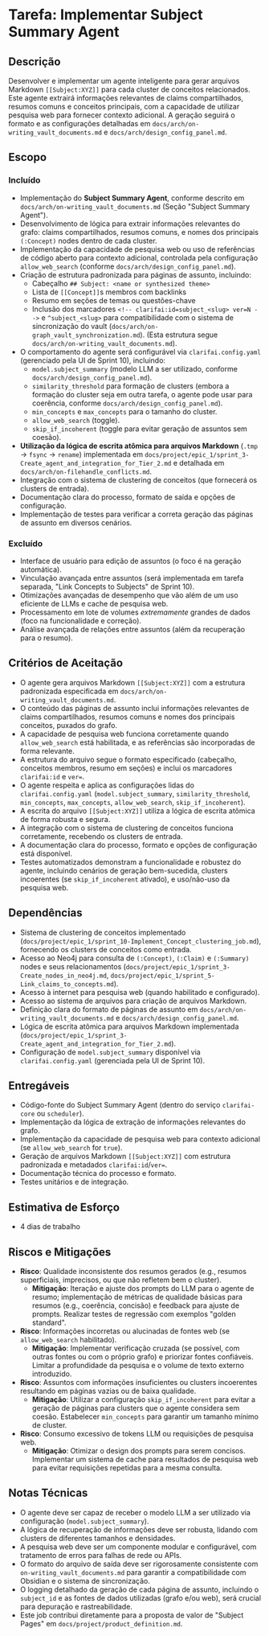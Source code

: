 # Tarefa: Implementar Subject Summary Agent

## Descrição
Desenvolver e implementar um agente inteligente para gerar arquivos Markdown `[[Subject:XYZ]]` para cada cluster de conceitos relacionados. Este agente extrairá informações relevantes de claims compartilhados, resumos comuns e conceitos principais, com a capacidade de utilizar pesquisa web para fornecer contexto adicional. A geração seguirá o formato e as configurações detalhadas em `docs/arch/on-writing_vault_documents.md` e `docs/arch/design_config_panel.md`.

## Escopo

### Incluído
- Implementação do **Subject Summary Agent**, conforme descrito em `docs/arch/on-writing_vault_documents.md` (Seção "Subject Summary Agent").
- Desenvolvimento de lógica para extrair informações relevantes do grafo: claims compartilhados, resumos comuns, e nomes dos principais `(:Concept)` nodes dentro de cada cluster.
- Implementação da capacidade de pesquisa web ou uso de referências de código aberto para contexto adicional, controlada pela configuração `allow_web_search` (conforme `docs/arch/design_config_panel.md`).
- Criação de estrutura padronizada para páginas de assunto, incluindo:
  - Cabeçalho `## Subject: <name or synthesized theme>`
  - Lista de `[[Concept]]`s membros com backlinks
  - Resumo em seções de temas ou questões-chave
  - Inclusão dos marcadores `<!-- clarifai:id=subject_<slug> ver=N -->` e `^subject_<slug>` para compatibilidade com o sistema de sincronização do vault (`docs/arch/on-graph_vault_synchronization.md`).
  (Esta estrutura segue `docs/arch/on-writing_vault_documents.md`).
- O comportamento do agente será configurável via `clarifai.config.yaml` (gerenciado pela UI de Sprint 10), incluindo:
  - `model.subject_summary` (modelo LLM a ser utilizado, conforme `docs/arch/design_config_panel.md`).
  - `similarity_threshold` para formação de clusters (embora a formação do cluster seja em outra tarefa, o agente pode usar para coerência, conforme `docs/arch/design_config_panel.md`).
  - `min_concepts` e `max_concepts` para o tamanho do cluster.
  - `allow_web_search` (toggle).
  - `skip_if_incoherent` (toggle para evitar geração de assuntos sem coesão).
- **Utilização da lógica de escrita atômica para arquivos Markdown** (`.tmp` → `fsync` → `rename`) implementada em `docs/project/epic_1/sprint_3-Create_agent_and_integration_for_Tier_2.md` e detalhada em `docs/arch/on-filehandle_conflicts.md`.
- Integração com o sistema de clustering de conceitos (que fornecerá os clusters de entrada).
- Documentação clara do processo, formato de saída e opções de configuração.
- Implementação de testes para verificar a correta geração das páginas de assunto em diversos cenários.

### Excluído
- Interface de usuário para edição de assuntos (o foco é na geração automática).
- Vinculação avançada entre assuntos (será implementada em tarefa separada, "Link Concepts to Subjects" de Sprint 10).
- Otimizações avançadas de desempenho que vão além de um uso eficiente de LLMs e cache de pesquisa web.
- Processamento em lote de volumes *extremamente* grandes de dados (foco na funcionalidade e correção).
- Análise avançada de relações entre assuntos (além da recuperação para o resumo).

## Critérios de Aceitação
- O agente gera arquivos Markdown `[[Subject:XYZ]]` com a estrutura padronizada especificada em `docs/arch/on-writing_vault_documents.md`.
- O conteúdo das páginas de assunto inclui informações relevantes de claims compartilhados, resumos comuns e nomes dos principais conceitos, puxados do grafo.
- A capacidade de pesquisa web funciona corretamente quando `allow_web_search` está habilitada, e as referências são incorporadas de forma relevante.
- A estrutura do arquivo segue o formato especificado (cabeçalho, conceitos membros, resumo em seções) e inclui os marcadores `clarifai:id` e `ver=`.
- O agente respeita e aplica as configurações lidas do `clarifai.config.yaml` (`model.subject_summary`, `similarity_threshold`, `min_concepts`, `max_concepts`, `allow_web_search`, `skip_if_incoherent`).
- A escrita do arquivo `[[Subject:XYZ]]` utiliza a lógica de escrita atômica de forma robusta e segura.
- A integração com o sistema de clustering de conceitos funciona corretamente, recebendo os clusters de entrada.
- A documentação clara do processo, formato e opções de configuração está disponível.
- Testes automatizados demonstram a funcionalidade e robustez do agente, incluindo cenários de geração bem-sucedida, clusters incoerentes (se `skip_if_incoherent` ativado), e uso/não-uso da pesquisa web.

## Dependências
- Sistema de clustering de conceitos implementado (`docs/project/epic_1/sprint_10-Implement_Concept_clustering_job.md`), fornecendo os clusters de conceitos como entrada.
- Acesso ao Neo4j para consulta de `(:Concept)`, `(:Claim)` e `(:Summary)` nodes e seus relacionamentos (`docs/project/epic_1/sprint_3-Create_nodes_in_neo4j.md`, `docs/project/epic_1/sprint_5-Link_claims_to_concepts.md`).
- Acesso à internet para pesquisa web (quando habilitado e configurado).
- Acesso ao sistema de arquivos para criação de arquivos Markdown.
- Definição clara do formato de páginas de assunto em `docs/arch/on-writing_vault_documents.md` e `docs/arch/design_config_panel.md`.
- Lógica de escrita atômica para arquivos Markdown implementada (`docs/project/epic_1/sprint_3-Create_agent_and_integration_for_Tier_2.md`).
- Configuração de `model.subject_summary` disponível via `clarifai.config.yaml` (gerenciada pela UI de Sprint 10).

## Entregáveis
- Código-fonte do Subject Summary Agent (dentro do serviço `clarifai-core` ou `scheduler`).
- Implementação da lógica de extração de informações relevantes do grafo.
- Implementação da capacidade de pesquisa web para contexto adicional (se `allow_web_search` for `true`).
- Geração de arquivos Markdown `[[Subject:XYZ]]` com estrutura padronizada e metadados `clarifai:id`/`ver=`.
- Documentação técnica do processo e formato.
- Testes unitários e de integração.

## Estimativa de Esforço
- 4 dias de trabalho

## Riscos e Mitigações
- **Risco**: Qualidade inconsistente dos resumos gerados (e.g., resumos superficiais, imprecisos, ou que não refletem bem o cluster).
  - **Mitigação**: Iteração e ajuste dos prompts do LLM para o agente de resumo; implementação de métricas de qualidade básicas para resumos (e.g., coerência, concisão) e feedback para ajuste de prompts. Realizar testes de regressão com exemplos "golden standard".
- **Risco**: Informações incorretas ou alucinadas de fontes web (se `allow_web_search` habilitado).
  - **Mitigação**: Implementar verificação cruzada (se possível, com outras fontes ou com o próprio grafo) e priorizar fontes confiáveis. Limitar a profundidade da pesquisa e o volume de texto externo introduzido.
- **Risco**: Assuntos com informações insuficientes ou clusters incoerentes resultando em páginas vazias ou de baixa qualidade.
  - **Mitigação**: Utilizar a configuração `skip_if_incoherent` para evitar a geração de páginas para clusters que o agente considera sem coesão. Estabelecer `min_concepts` para garantir um tamanho mínimo de cluster.
- **Risco**: Consumo excessivo de tokens LLM ou requisições de pesquisa web.
  - **Mitigação**: Otimizar o design dos prompts para serem concisos. Implementar um sistema de cache para resultados de pesquisa web para evitar requisições repetidas para a mesma consulta.

## Notas Técnicas
- O agente deve ser capaz de receber o modelo LLM a ser utilizado via configuração (`model.subject_summary`).
- A lógica de recuperação de informações deve ser robusta, lidando com clusters de diferentes tamanhos e densidades.
- A pesquisa web deve ser um componente modular e configurável, com tratamento de erros para falhas de rede ou APIs.
- O formato do arquivo de saída deve ser rigorosamente consistente com `on-writing_vault_documents.md` para garantir a compatibilidade com Obsidian e o sistema de sincronização.
- O logging detalhado da geração de cada página de assunto, incluindo o `subject_id` e as fontes de dados utilizadas (grafo e/ou web), será crucial para depuração e rastreabilidade.
- Este job contribui diretamente para a proposta de valor de "Subject Pages" em `docs/project/product_definition.md`.
